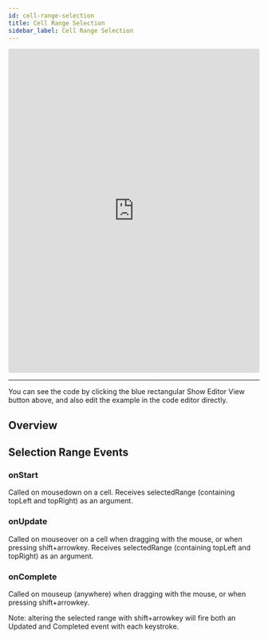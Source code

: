 ```yaml
---
id: cell-range-selection
title: Cell Range Selection
sidebar_label: Cell Range Selection
---
```

<iframe src="https://codesandbox.io/embed/lyownmjyrm?autoresize=1&hidenavigation=1&view=preview" style="width:100%; height:650px; border:0; border-radius: 4px; " sandbox="allow-modals allow-forms allow-popups allow-scripts allow-same-origin"></iframe>

----
You can see the code by clicking the blue rectangular Show Editor View button above, and also edit the example in the code editor directly.

Overview
-----
## Selection Range Events
### onStart
Called on mousedown on a cell. Receives selectedRange (containing topLeft and topRight) as an argument.

### onUpdate
Called on mouseover on a cell when dragging with the mouse, or when pressing shift+arrowkey. Receives selectedRange (containing topLeft and topRight) as an argument.

### onComplete
Called on mouseup (anywhere) when dragging with the mouse, or when pressing shift+arrowkey.

Note: altering the selected range with shift+arrowkey will fire both an Updated and Completed event with each keystroke.